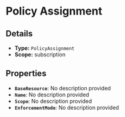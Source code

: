 # Policy Assignment

## Details

- **Type:** `PolicyAssignment`
- **Scope:** subscription

## Properties

- **`BaseResource`**: No description provided
- **`Name`**: No description provided
- **`Scope`**: No description provided
- **`EnforcementMode`**: No description provided
